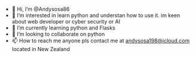 - 👋 Hi, I’m @Andysosa86
- 👀 I’m interested in learn python and understan how to use it. im keen about web developer or cyber security or AI
- 🌱 I’m currently learning python and Flasks
- 💞️ I’m looking to collaborate on python
- 📫 How to reach me anyone pls contact me at andysosa198@icloud.com located in New Zealand

<!---
Andysosa86/Andysosa86 is a ✨ special ✨ repository because its `README.md` (this file) appears on your GitHub profile.
You can click the Preview link to take a look at your changes.
--->
